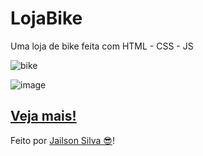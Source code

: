 # LojaBike
Uma loja de bike feita com HTML - CSS - JS  



![bike](https://user-images.githubusercontent.com/104876290/204611202-37a4e365-179d-47d1-b0c9-4918b630e0ea.png)

![image](https://user-images.githubusercontent.com/104876290/204611572-d6d1c4a8-7d40-431b-bec9-4eae3c0ff691.png)

## <a href="loja-bike-jailsonsilv.vercel.app"> Veja mais! </a>

Feito por <a href="https://www.linkedin.com/in/jailsondev-front-end/">Jailson Silva 😎</a>!
